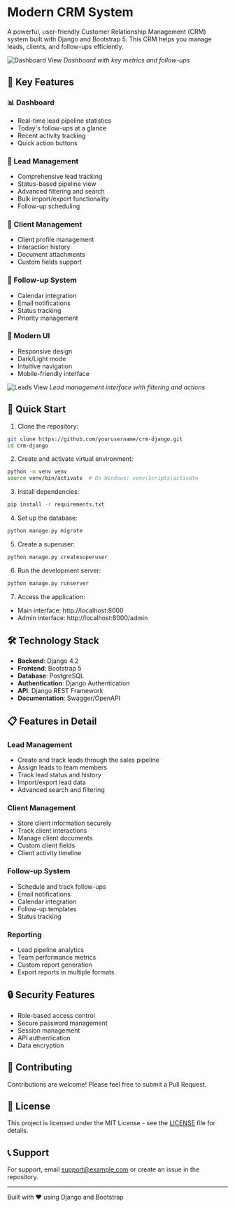 # Modern CRM System

A powerful, user-friendly Customer Relationship Management (CRM) system built with Django and Bootstrap 5. This CRM helps you manage leads, clients, and follow-ups efficiently.

![Dashboard View](gallery/dashboard.png)
_Dashboard with key metrics and follow-ups_

## 🌟 Key Features

### 📊 Dashboard

- Real-time lead pipeline statistics
- Today's follow-ups at a glance
- Recent activity tracking
- Quick action buttons

### 👥 Lead Management

- Comprehensive lead tracking
- Status-based pipeline view
- Advanced filtering and search
- Bulk import/export functionality
- Follow-up scheduling

### 🤝 Client Management

- Client profile management
- Interaction history
- Document attachments
- Custom fields support

### 📅 Follow-up System

- Calendar integration
- Email notifications
- Status tracking
- Priority management

### 📱 Modern UI

- Responsive design
- Dark/Light mode
- Intuitive navigation
- Mobile-friendly interface

![Leads View](gallery/leads.png)
_Lead management interface with filtering and actions_

## 🚀 Quick Start

1. Clone the repository:

```bash
git clone https://github.com/yourusername/crm-django.git
cd crm-django
```

2. Create and activate virtual environment:

```bash
python -m venv venv
source venv/bin/activate  # On Windows: venv\Scripts\activate
```

3. Install dependencies:

```bash
pip install -r requirements.txt
```

4. Set up the database:

```bash
python manage.py migrate
```

5. Create a superuser:

```bash
python manage.py createsuperuser
```

6. Run the development server:

```bash
python manage.py runserver
```

7. Access the application:

- Main interface: http://localhost:8000
- Admin interface: http://localhost:8000/admin

## 🛠️ Technology Stack

- **Backend**: Django 4.2
- **Frontend**: Bootstrap 5
- **Database**: PostgreSQL
- **Authentication**: Django Authentication
- **API**: Django REST Framework
- **Documentation**: Swagger/OpenAPI

## 📋 Features in Detail

### Lead Management

- Create and track leads through the sales pipeline
- Assign leads to team members
- Track lead status and history
- Import/export lead data
- Advanced search and filtering

### Client Management

- Store client information securely
- Track client interactions
- Manage client documents
- Custom client fields
- Client activity timeline

### Follow-up System

- Schedule and track follow-ups
- Email notifications
- Calendar integration
- Follow-up templates
- Status tracking

### Reporting

- Lead pipeline analytics
- Team performance metrics
- Custom report generation
- Export reports in multiple formats

## 🔒 Security Features

- Role-based access control
- Secure password management
- Session management
- API authentication
- Data encryption

## 🤝 Contributing

Contributions are welcome! Please feel free to submit a Pull Request.

## 📄 License

This project is licensed under the MIT License - see the [LICENSE](LICENSE) file for details.

## 📞 Support

For support, email support@example.com or create an issue in the repository.

---

Built with ❤️ using Django and Bootstrap
